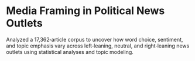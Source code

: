 # Media Framing in Political News Outlets
Analyzed a 17,362‑article corpus to uncover how word choice, sentiment, and topic emphasis vary across left‑leaning, neutral, and right‑leaning news outlets using statistical analyses and topic modeling.
